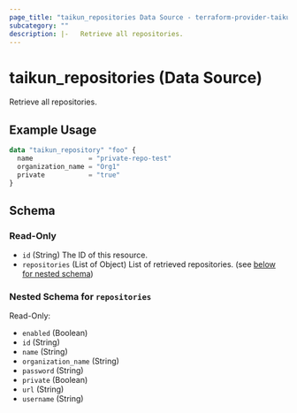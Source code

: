 ```yaml
---
page_title: "taikun_repositories Data Source - terraform-provider-taikun"
subcategory: ""
description: |-   Retrieve all repositories.
---
```


# taikun_repositories (Data Source)

Retrieve all repositories.

## Example Usage

```terraform
data "taikun_repository" "foo" {
  name              = "private-repo-test"
  organization_name = "Org1"
  private           = "true"
}
```

<!-- schema generated by tfplugindocs -->
## Schema

### Read-Only

- `id` (String) The ID of this resource.
- `repositories` (List of Object) List of retrieved repositories. (see [below for nested schema](#nestedatt--repositories))

<a id="nestedatt--repositories"></a>
### Nested Schema for `repositories`

Read-Only:

- `enabled` (Boolean)
- `id` (String)
- `name` (String)
- `organization_name` (String)
- `password` (String)
- `private` (Boolean)
- `url` (String)
- `username` (String)

